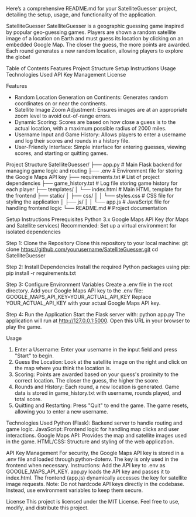 Here’s a comprehensive README.md for your SatelliteGuesser project, detailing the setup, usage, and functionality of the application.

SatelliteGuesser
SatelliteGuesser is a geographic guessing game inspired by popular geo-guessing games. Players are shown a random satellite image of a location on Earth and must guess its location by clicking on an embedded Google Map. The closer the guess, the more points are awarded. Each round generates a new random location, allowing players to explore the globe!

Table of Contents
Features
Project Structure
Setup Instructions
Usage
Technologies Used
API Key Management
License

Features
 - Random Location Generation on Continents: Generates random coordinates on or near the continents.
 - Satellite Image Zoom Adjustment: Ensures images are at an appropriate zoom level to avoid out-of-range errors.
 - Dynamic Scoring: Scores are based on how close a guess is to the actual location, with a maximum possible radius of 2000 miles.
 - Username Input and Game History: Allows players to enter a username and log their scores and rounds in a history file.
 - User-Friendly Interface: Simple interface for entering guesses, viewing scores, and starting or quitting games.
   
Project Structure
SatelliteGuesser/
├── app.py                 # Main Flask backend for managing game logic and routing
├── .env                   # Environment file for storing the Google Maps API key
├── requirements.txt       # List of project dependencies
├── game_history.txt       # Log file storing game history for each player
├── templates/
│   └── index.html         # Main HTML template for the frontend
├── static/
│   ├── css/
│   │   └── styles.css     # CSS file for styling the application
│   ├── js/
│   │   └── app.js         # JavaScript file for handling frontend logic
└── README.md              # Project documentation

Setup Instructions
Prerequisites
Python 3.x
Google Maps API Key (for Maps and Satellite services)
Recommended: Set up a virtual environment for isolated dependencies

Step 1: Clone the Repository
Clone this repository to your local machine:
git clone https://github.com/yourusername/SatelliteGuesser.git
cd SatelliteGuesser

Step 2: Install Dependencies
Install the required Python packages using pip:
pip install -r requirements.txt

Step 3: Configure Environment Variables
Create a .env file in the root directory.
Add your Google Maps API key to the .env file:
GOOGLE_MAPS_API_KEY=YOUR_ACTUAL_API_KEY
Replace YOUR_ACTUAL_API_KEY with your actual Google Maps API key.

Step 4: Run the Application
Start the Flask server with:
python app.py
The application will run at http://127.0.0.1:5000. Open this URL in your browser to play the game.

Usage
1. Enter a Username: Enter your username in the input field and press "Start" to begin.
2. Guess the Location: Look at the satellite image on the right and click on the map where you think the location is.
3. Scoring: Points are awarded based on your guess's proximity to the correct location. The closer the guess, the higher the score.
4. Rounds and History: Each round, a new location is generated. Game data is stored in game_history.txt with username, rounds played, and total score.
5. Quitting and Restarting: Press "Quit" to end the game. The game resets, allowing you to enter a new username.

Technologies Used
Python (Flask): Backend server to handle routing and game logic.
JavaScript: Frontend logic for handling map clicks and user interactions.
Google Maps API: Provides the map and satellite images used in the game.
HTML/CSS: Structure and styling of the web application.

API Key Management
For security, the Google Maps API key is stored in a .env file and loaded through python-dotenv. The key is only used in the frontend when necessary.
Instructions:
Add the API key to .env as GOOGLE_MAPS_API_KEY.
app.py loads the API key and passes it to index.html.
The frontend (app.js) dynamically accesses the key for satellite image requests.
Note: Do not hardcode API keys directly in the codebase. Instead, use environment variables to keep them secure.

License
This project is licensed under the MIT License. Feel free to use, modify, and distribute this project.


